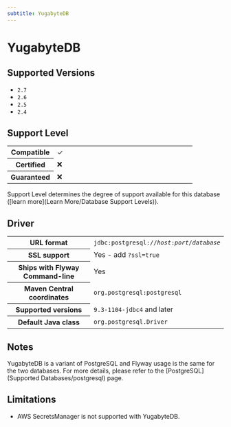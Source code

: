 ```yaml
---
subtitle: YugabyteDB
---
```

# YugabyteDB

## Supported Versions

- `2.7`
- `2.6`
- `2.5`
- `2.4`

## Support Level

<table class="table">
    <tr>
        <th width="25%">Compatible</th>
        <td>&#10003;</td>
    </tr>
    <tr>
        <th width="25%">Certified</th>
        <td>&#10060;</td>
    </tr>
    <tr>
        <th width="25%">Guaranteed</th>
        <td>&#10060;</td>
    </tr>
</table>

Support Level determines the degree of support available for this database ([learn more](Learn More/Database Support Levels)). 

## Driver

<table class="table">
<tr>
<th>URL format</th>
<td><code>jdbc:postgresql://<i>host</i>:<i>port</i>/<i>database</i></code></td>
</tr>
<tr>
<th>SSL support</th>
<td>Yes - add <code>?ssl=true</code></td>
</tr>
<tr>
<th>Ships with Flyway Command-line</th>
<td>Yes</td>
</tr>
<tr>
<th>Maven Central coordinates</th>
<td><code>org.postgresql:postgresql</code></td>
</tr>
<tr>
<th>Supported versions</th>
<td><code>9.3-1104-jdbc4</code> and later</td>
</tr>
<tr>
<th>Default Java class</th>
<td><code>org.postgresql.Driver</code></td>
</tr>
</table>

## Notes

YugabyteDB is a variant of PostgreSQL and Flyway usage is the same for the two databases. For more details, 
please refer to the [PostgreSQL](Supported Databases/postgresql) page.

## Limitations

- AWS SecretsManager is not supported with YugabyteDB.
